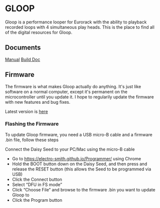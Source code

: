 # GLOOP

Gloop is a performance looper for Eurorack with the ability to playback recorded loops with 4 simultaneous play heads. This is the place to find all of the digital resources for Gloop.

## Documents
[Manual](https://github.com/cutlasses/GloopResources/blob/main/ManualPDF.pdf)
[Build Doc](https://www.thonk.co.uk/wp-content/uploads/2024/11/Cutlasses-Gloop-build-doc-v1.0.pdf)

## Firmware

The firmware is what makes Gloop actually do anything. It's just like software on a normal computer, except it's permanent on the microcontroller until you update it. I hope to regularily update the firmware with new features and bug fixes.

Latest version is [here](https://github.com/cutlasses/GloopResources/blob/main/firmware/Gloop1_1.bin)

### Flashing the Firmware

To update Gloop firmware, you need a USB micro-B cable and a firmware .bin file, follow these steps

Connect the Daisy Seed to your PC/Mac using the micro-B cable
- Go to https://electro-smith.github.io/Programmer/ using Chrome
- Hold the BOOT button down on the Daisy Seed, and then press and release the RESET button (this allows the Seed to be programmed via USB)
- Click the Connect button
- Select “DFU in FS mode”
- Click “Choose File” and browse to the firmware .bin you want to update Gloop to
- Click the Program button


